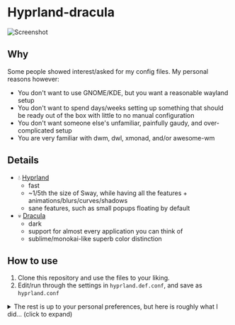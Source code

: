 # Hyprland-dracula

![Screenshot](https://raw.githubusercontent.com/dracula/hyprland/main/screenshot.png)

## Why

Some people showed interest/asked for my config files. My personal reasons however:

- You don't want to use GNOME/KDE, but you want a reasonable wayland setup
- You don't want to spend days/weeks setting up something that should be ready out of the box with little to no manual configuration
- You don't want someone else's unfamiliar, painfully gaudy, and over-complicated setup
- You are very familiar with dwm, dwl, xmonad, and/or awesome-wm

## Details

- 💧️ [Hyprland](https://github.com/hyprwm/Hyprland)
  - fast
  - ~1/5th the size of Sway, while having all the features + animations/blurs/curves/shadows
  - sane features, such as small popups floating by default
- 💀️ [Dracula](https://github.com/dracula/dracula-theme/tree/master/themes)
  - dark
  - support for almost every application you can think of
  - sublime/monokai-like superb color distinction

## How to use

1. Clone this repository and use the files to your liking.
2. Edit/run through the settings in `hyprland.def.conf`, and save as `hyprland.conf`

<details>
<summary>The rest is up to your personal preferences, but here is roughly what I did... (click to expand)</summary>

---

- **base install**: [Arch Linux Full-Disk Encryption Installation Guide](https://gist.github.com/huntrar/e42aee630bee3295b2c671d098c81268) with linux-hardened kernel
- **post install**: [a blog post](https://www.fosskers.ca/en/blog/wayland) helped me figure out which packages/configurations I was missing
  - take a look at `.profile` in this repository as well
- **flatpak settings**: hardened and sane defaults
  ```bash
  flatpak override --noshare=network \ # whitelist network access for specific packages only when needed
  --nosocket=x11 --nosocket=fallback-x11 --socket=wayland \ # force wayland, whitelist x11 only when needed (krita, lutris)
  --filesystem=~/.themes:ro --filesystem=~/.icons:ro --filesystem=xdg-config/fontconfig:ro \ # themes in these folders for flatpaks
  --filesystem=xdg-run/pipewire-0:ro --filesystem=xdg-config/Kvantum:ro \ # pipewire->pulseaudio setup, Qt style theme, respectively
  --user # to run without root
  ```
  - I suggest using lutris flatpak for sandboxed windows/wine applications (very cool)
  - [more info on fontconfig](https://wiki.archlinux.org/title/Font_configuration#Set_default_or_fallback_fonts)
- **xdg-user-dirs**: shorthand defaults in this repo's `.config/user-dirs.dirs`, good for terminal, faster to read/recognize
- **cli tools**: tools such as ls and grep are outdated. See [modern-unix](https://github.com/ibraheemdev/modern-unix) for arguably superior variants.

### theme specifics:

- **cursor**: [reisen](https://www.opendesktop.org/u/muha0644) animated touhou cursors ported to linux
- **wallpaper**: [pixiv](https://www.pixiv.net/en/users/2750946) straight from the artists
- **icon theme**: [obsidian](https://www.opendesktop.org/p/1169579/) is one of the most full-featured icon packs that do not look infantile like papirus.
- **font**: `noto-fonts`, `noto-fonts-cjk`, `noto-fonts-emoji` (Noto Sans Regular 10)
  - hinting: `none`
  - antialiasing: `rgba`
- **terminal font**: `iosevka`, [iosevka-cjk](https://github.com/be5invis/Sarasa-Gothic), [iosevka-nerd](https://github.com/ryanoasis/nerd-fonts/tree/master/patched-fonts/Iosevka) (Iosevka:size=12)
  - emacs config.el: `(setq doom-font (font-spec :family "iosevka" :size 14))`
  
### applications:

- editing
  - **big editor**: doom emacs (config.el: `(setq doom-theme 'doom-dracula)`)
  - **little editor**: vis
- theming
  - configure **gtk**: nwg-look [theme](https://github.com/dracula/gtk)
  - configure **qt**: kvantum & qt5ct/qt6ct [theme](https://github.com/dracula/gtk/tree/master/kde)
  - configure **mime**: selectdefaultapplication
- terminal
  - **terminal**: foot [theme](https://github.com/dracula/foot)
  - **launcher**: fuzzel [theme](https://github.com/dracula/fuzzel)
  - **task manager**: btop, nvtop (theme in btop settings)
  - **system info**: fastfetch
- wlroots
  - swaylock [theme](https://github.com/dracula/swaylock)
  - waybar [theme](https://github.com/dracula/waybar)
- other
  - email: aerc
  - file manager: [nnn](https://github.com/jarun/nnn)
  - image viewer: imv (imv-dir)
  - image viewer (terminal): chafa
</details>

